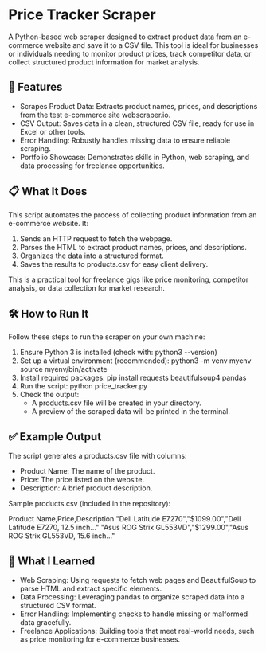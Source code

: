 # Price Tracker Scraper

A Python-based web scraper designed to extract product data from an e-commerce website and save it to a CSV file. This tool is ideal for businesses or individuals needing to monitor product prices, track competitor data, or collect structured product information for market analysis.

## 🚀 Features
- Scrapes Product Data: Extracts product names, prices, and descriptions from the test e-commerce site webscraper.io.
- CSV Output: Saves data in a clean, structured CSV file, ready for use in Excel or other tools.
- Error Handling: Robustly handles missing data to ensure reliable scraping.
- Portfolio Showcase: Demonstrates skills in Python, web scraping, and data processing for freelance opportunities.

## 📋 What It Does
This script automates the process of collecting product information from an e-commerce website. It:

1. Sends an HTTP request to fetch the webpage.
2. Parses the HTML to extract product names, prices, and descriptions.
3. Organizes the data into a structured format.
4. Saves the results to products.csv for easy client delivery.

This is a practical tool for freelance gigs like price monitoring, competitor analysis, or data collection for market research.

## 🛠️ How to Run It
Follow these steps to run the scraper on your own machine:

1. Ensure Python 3 is installed (check with: python3 --version)
2. Set up a virtual environment (recommended):
   python3 -m venv myenv
   source myenv/bin/activate
3. Install required packages:
   pip install requests beautifulsoup4 pandas
4. Run the script:
   python price_tracker.py
5. Check the output:
   - A products.csv file will be created in your directory.
   - A preview of the scraped data will be printed in the terminal.

## ✅ Example Output
The script generates a products.csv file with columns:

- Product Name: The name of the product.
- Price: The price listed on the website.
- Description: A brief product description.

Sample products.csv (included in the repository):

Product Name,Price,Description
"Dell Latitude E7270","$1099.00","Dell Latitude E7270, 12.5 inch..."
"Asus ROG Strix GL553VD","$1299.00","Asus ROG Strix GL553VD, 15.6 inch..."

## 🧭 What I Learned
- Web Scraping: Using requests to fetch web pages and BeautifulSoup to parse HTML and extract specific elements.
- Data Processing: Leveraging pandas to organize scraped data into a structured CSV format.
- Error Handling: Implementing checks to handle missing or malformed data gracefully.
- Freelance Applications: Building tools that meet real-world needs, such as price monitoring for e-commerce businesses.

